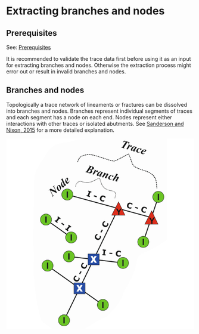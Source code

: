 # Extracting branches and nodes

## Prerequisites

See: [Prerequisites](validation/basics.html#Prerequisites)

It is recommended to validate the trace data first before using it as an input
for extracting branches and nodes. Otherwise the extraction process might error
out or result in invalid branches and nodes.

## Branches and nodes

Topologically a trace network of lineaments or fractures can be dissolved into
branches and nodes. Branches represent individual segments of traces and each
segment has a node on each end. Nodes represent either interactions with other
traces or isolated abutments. See [Sanderson and Nixon,
2015](https://www.sciencedirect.com/science/article/abs/pii/S0191814115000152?via%3Dihub)
for a more detailed explanation.

![Definitions of branches and nodes.](imgs/node_and_branch_defs.png)
